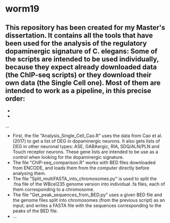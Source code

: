 # worm19
This repository has been created for my Master's dissertation. It contains all the tools that have been used for the analysis of the regulatory dopaminergic signature of C. elegans:
Some of the scripts are intended to be used individually, because they expect already downloaded data (the ChIP-seq scripts) or they download their own data (the Single Cell one). Most of them are intended to work as a pipeline, in this precise order:
  - 
  -
  -
...

- First, the file "Analysis_Single_Cell_Cao.R" uses the data from Cao et al. (2017) to get a list of DEG in dopaminergic neurons. It also gets lists of DEG in other neuronal types: ASE, GABAergic, RIA, SDQ/ALN/PLN and Touch receptor neurons. These gene lists are intended to be use as a control when looking for the dopaminergic signature.
- The file "ChIP-seq_comparison.R" works with BED files downloaded from ENCODE, and loads them from the computer directly before analysing them.
- The file "Split_multiFASTA_into_chromosomes.py" is used to split the .fna file of the WBcel235 genome version into individual .fa files, each of them corresponding to a chromosome.
- The file "Get_peak_sequences_from_BED.py" uses a given BED file and the genome files split into chromosomes (from the previous script) as an input; and writes a FASTA file with the sequences corresponding to the peaks of the BED file.
- ...
